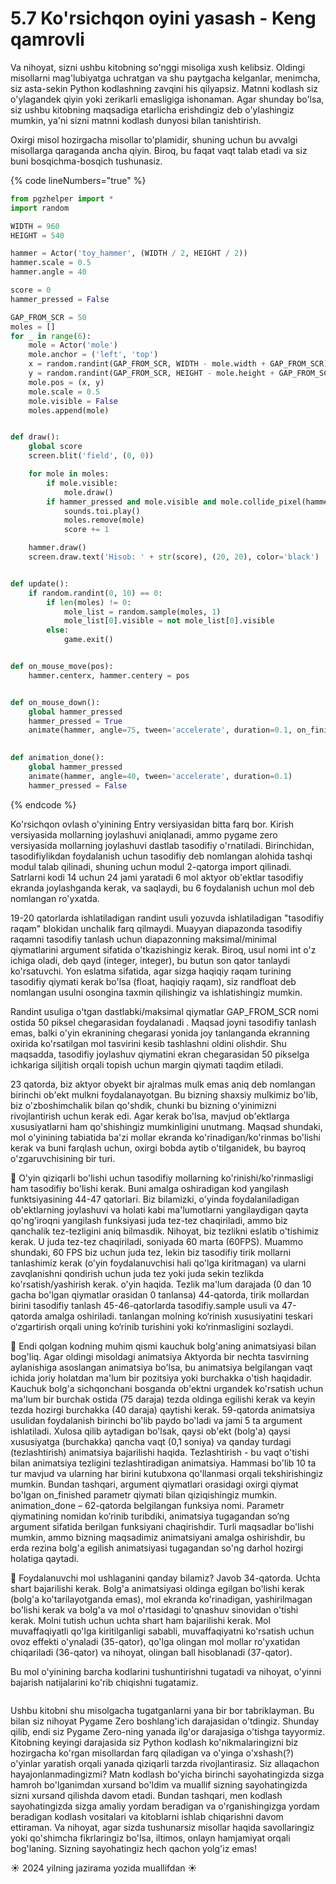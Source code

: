 # 5.7 Ko'rsichqon oyini yasash - Keng qamrovli

Va nihoyat, sizni ushbu kitobning so'nggi misoliga xush kelibsiz. Oldingi misollarni mag'lubiyatga uchratgan va shu paytgacha kelganlar, menimcha, siz asta-sekin Python kodlashning zavqini his qilyapsiz. Matnni kodlash siz o'ylagandek qiyin yoki zerikarli emasligiga ishonaman. Agar shunday bo'lsa, siz ushbu kitobning maqsadiga etarlicha erishdingiz deb o'ylashingiz mumkin, ya'ni sizni matnni kodlash dunyosi bilan tanishtirish.

Oxirgi misol hozirgacha misollar to'plamidir, shuning uchun bu avvalgi misollarga qaraganda ancha qiyin. Biroq, bu faqat vaqt talab etadi va siz buni bosqichma-bosqich tushunasiz.

{% code lineNumbers="true" %}
```python
from pgzhelper import *
import random

WIDTH = 960
HEIGHT = 540

hammer = Actor('toy_hammer', (WIDTH / 2, HEIGHT / 2))
hammer.scale = 0.5
hammer.angle = 40

score = 0
hammer_pressed = False

GAP_FROM_SCR = 50
moles = []
for _ in range(6):
    mole = Actor('mole')
    mole.anchor = ('left', 'top')
    x = random.randint(GAP_FROM_SCR, WIDTH - mole.width + GAP_FROM_SCR)
    y = random.randint(GAP_FROM_SCR, HEIGHT - mole.height + GAP_FROM_SCR)
    mole.pos = (x, y)
    mole.scale = 0.5
    mole.visible = False
    moles.append(mole)


def draw():
    global score
    screen.blit('field', (0, 0))

    for mole in moles:
        if mole.visible: 
            mole.draw()
        if hammer_pressed and mole.visible and mole.collide_pixel(hammer):
            sounds.toi.play()
            moles.remove(mole)
            score += 1

    hammer.draw()
    screen.draw.text('Hisob: ' + str(score), (20, 20), color='black')


def update():
    if random.randint(0, 10) == 0:
        if len(moles) != 0:
            mole_list = random.sample(moles, 1)
            mole_list[0].visible = not mole_list[0].visible
        else:
            game.exit()


def on_mouse_move(pos):
    hammer.centerx, hammer.centery = pos


def on_mouse_down():
    global hammer_pressed
    hammer_pressed = True
    animate(hammer, angle=75, tween='accelerate', duration=0.1, on_finished=animation_done)
    

def animation_done():
    global hammer_pressed
    animate(hammer, angle=40, tween='accelerate', duration=0.1)
    hammer_pressed = False
```
{% endcode %}

Ko'rsichqon ovlash o'yinining Entry versiyasidan bitta farq bor. Kirish versiyasida mollarning joylashuvi aniqlanadi, ammo pygame zero versiyasida mollarning joylashuvi dastlab tasodifiy o'rnatiladi. Birinchidan, tasodifiylikdan foydalanish uchun tasodifiy deb nomlangan alohida tashqi modul talab qilinadi, shuning uchun modul 2-qatorga import qilinadi. Satrlarni kodi 14 uchun 24 jami yaratadi 6 mol aktyor ob'ektlar tasodifiy ekranda joylashganda kerak, va saqlaydi, bu 6 foydalanish uchun mol deb nomlangan ro'yxatda.

19-20 qatorlarda ishlatiladigan randint usuli yozuvda ishlatiladigan "tasodifiy raqam" blokidan unchalik farq qilmaydi. Muayyan diapazonda tasodifiy raqamni tasodifiy tanlash uchun diapazonning maksimal/minimal qiymatlarini argument sifatida o'tkazishingiz kerak. Biroq, usul nomi int o'z ichiga oladi, deb qayd (integer, integer), bu butun son qator tanlaydi ko'rsatuvchi. Yon eslatma sifatida, agar sizga haqiqiy raqam turining tasodifiy qiymati kerak bo'lsa (float, haqiqiy raqam), siz randfloat deb nomlangan usulni osongina taxmin qilishingiz va ishlatishingiz mumkin.

Randint usuliga o'tgan dastlabki/maksimal qiymatlar GAP\_FROM\_SCR nomi ostida 50 piksel chegarasidan foydalanadi . Maqsad joyni tasodifiy tanlash emas, balki o'yin ekranining chegarasi yonida joy tanlanganda ekranning oxirida ko'rsatilgan mol tasvirini kesib tashlashni oldini olishdir. Shu maqsadda, tasodifiy joylashuv qiymatini ekran chegarasidan 50 pikselga ichkariga siljitish orqali topish uchun margin qiymati taqdim etiladi.

23 qatorda, biz aktyor obyekt bir ajralmas mulk emas aniq deb nomlangan birinchi ob'ekt mulkni foydalanayotgan. Bu bizning shaxsiy mulkimiz bo'lib, biz o'zboshimchalik bilan qo'shdik, chunki bu bizning o'yinimizni rivojlantirish uchun kerak edi. Agar kerak bo'lsa, mavjud ob'ektlarga xususiyatlarni ham qo'shishingiz mumkinligini unutmang. Maqsad shundaki, mol o'yinining tabiatida ba'zi mollar ekranda ko'rinadigan/ko'rinmas bo'lishi kerak va buni farqlash uchun, oxirgi bobda aytib o'tilganidek, bu bayroq o'zgaruvchisining bir turi.

🔢 O'yin qiziqarli bo'lishi uchun tasodifiy mollarning ko'rinishi/ko'rinmasligi ham tasodifiy bo'lishi kerak. Buni amalga oshiradigan kod yangilash funktsiyasining 44-47 qatorlari. Biz bilamizki, o'yinda foydalaniladigan ob'ektlarning joylashuvi va holati kabi ma'lumotlarni yangilaydigan qayta qo'ng'iroqni yangilash funksiyasi juda tez-tez chaqiriladi, ammo biz qanchalik tez-tezligini aniq bilmasdik. Nihoyat, biz tezlikni eslatib o'tishimiz kerak. U juda tez-tez chaqiriladi, soniyada 60 marta (60FPS). Muammo shundaki, 60 FPS biz uchun juda tez, lekin biz tasodifiy tirik mollarni tanlashimiz kerak (o'yin foydalanuvchisi hali qo'lga kiritmagan) va ularni zavqlanishni qondirish uchun juda tez yoki juda sekin tezlikda ko'rsatish/yashirish kerak. o'yin haqida. Tezlik ma'lum darajada (0 dan 10 gacha bo'lgan qiymatlar orasidan 0 tanlansa) 44-qatorda, tirik mollardan birini tasodifiy tanlash 45-46-qatorlarda tasodifiy.sample usuli va 47-qatorda amalga oshiriladi. tanlangan molning ko‘rinish xususiyatini teskari o‘zgartirish orqali uning ko‘rinib turishini yoki ko‘rinmasligini sozlaydi.

🔢 Endi qolgan kodning muhim qismi kauchuk bolg'aning animatsiyasi bilan bog'liq. Agar oldingi misoldagi animatsiya Aktyorda bir nechta tasvirning aylanishiga asoslangan animatsiya bo'lsa, bu animatsiya belgilangan vaqt ichida joriy holatdan ma'lum bir pozitsiya yoki burchakka o'tish haqidadir. Kauchuk bolg'a sichqonchani bosganda ob'ektni urgandek ko'rsatish uchun ma'lum bir burchak ostida (75 daraja) tezda oldinga egilishi kerak va keyin tezda hozirgi burchakka (40 daraja) qaytishi kerak. 59-qatorda animatsiya usulidan foydalanish birinchi bo'lib paydo bo'ladi va jami 5 ta argument ishlatiladi. Xulosa qilib aytadigan bo'lsak, qaysi ob'ekt (bolg'a) qaysi xususiyatga (burchakka) qancha vaqt (0,1 soniya) va qanday turdagi (tezlashtirish) animatsiya bajarilishi haqida. Tezlashtirish - bu vaqt o'tishi bilan animatsiya tezligini tezlashtiradigan animatsiya. Hammasi bo'lib 10 ta tur mavjud va ularning har birini kutubxona qo'llanmasi orqali tekshirishingiz mumkin. Bundan tashqari, argument qiymatlari orasidagi oxirgi qiymat bo'lgan on\_finished parametr qiymati bilan qiziqishingiz mumkin. animation\_done – 62-qatorda belgilangan funksiya nomi. Parametr qiymatining nomidan ko‘rinib turibdiki, animatsiya tugagandan so‘ng argument sifatida berilgan funksiyani chaqirishdir. Turli maqsadlar bo'lishi mumkin, ammo bizning maqsadimiz animatsiyani amalga oshirishdir, bu erda rezina bolg'a egilish animatsiyasi tugagandan so'ng darhol hozirgi holatiga qaytadi.

🔢 Foydalanuvchi mol ushlaganini qanday bilamiz? Javob 34-qatorda. Uchta shart bajarilishi kerak. Bolg'a animatsiyasi oldinga egilgan bo'lishi kerak (bolg'a ko'tarilayotganda emas), mol ekranda ko'rinadigan, yashirilmagan bo'lishi kerak va bolg'a va mol o'rtasidagi to'qnashuv sinovidan o'tishi kerak. Molni tutish uchun uchta shart ham bajarilishi kerak. Mol muvaffaqiyatli qo'lga kiritilganligi sababli, muvaffaqiyatni ko'rsatish uchun ovoz effekti o'ynaladi (35-qator), qo'lga olingan mol mollar ro'yxatidan chiqariladi (36-qator) va nihoyat, olingan ball hisoblanadi (37-qator).

Bu mol o'yinining barcha kodlarini tushuntirishni tugatadi va nihoyat, o'yinni bajarish natijalarini ko'rib chiqishni tugatamiz.

<figure><img src="../.gitbook/assets/image (1).gif" alt=""><figcaption></figcaption></figure>

Ushbu kitobni shu misolgacha tugatganlarni yana bir bor tabriklayman. Bu bilan siz nihoyat Pygame Zero boshlang'ich darajasidan o'tdingiz. Shunday qilib, endi siz Pygame Zero-ning yanada ilg'or darajasiga o'tishga tayyormiz. Kitobning keyingi darajasida siz Python kodlash ko'nikmalaringizni biz hozirgacha ko'rgan misollardan farq qiladigan va o'yinga o'xshash(?) o'yinlar yaratish orqali yanada qiziqarli tarzda rivojlantirasiz. Siz allaqachon hayajonlanmadingizmi? Matn kodlash bo'yicha birinchi sayohatingizda sizga hamroh bo'lganimdan xursand bo'ldim va muallif sizning sayohatingizda sizni xursand qilishda davom etadi. Bundan tashqari, men kodlash sayohatingizda sizga amaliy yordam beradigan va o'rganishingizga yordam beradigan kodlash vositalari va kitoblarni ishlab chiqarishni davom ettiraman. Va nihoyat, agar sizda tushunarsiz misollar haqida savollaringiz yoki qo'shimcha fikrlaringiz bo'lsa, iltimos, onlayn hamjamiyat orqali bog'laning. Sizning sayohatingiz hech qachon yolg'iz emas!

☀️ 2024 yilning jazirama yozida muallifdan ☀️
